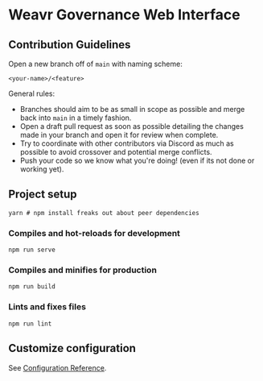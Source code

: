 # Weavr Governance Web Interface

## Contribution Guidelines

Open a new branch off of `main` with naming scheme:

`<your-name>/<feature>`

General rules:
- Branches should aim to be as small in scope as possible and merge back into `main` in a timely fashion.
- Open a draft pull request as soon as possible detailing the changes made in your branch and open it for review when complete.
- Try to coordinate with other contributors via Discord as much as possible to avoid crossover and potential merge conflicts.
- Push your code so we know what you're doing! (even if its not done or working yet).

## Project setup

```
yarn # npm install freaks out about peer dependencies
```

### Compiles and hot-reloads for development

```
npm run serve
```

### Compiles and minifies for production

```
npm run build
```

### Lints and fixes files

```
npm run lint
```

## Customize configuration

See [Configuration Reference](https://cli.vuejs.org/config/).
